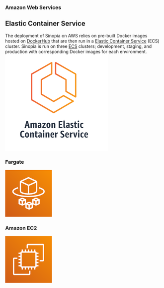 ### Amazon Web Services
## Elastic Container Service
The deployment of Sinopia on AWS relies on pre-built Docker images hosted on
[DockerHub](https://hub.docker.com/) that are then run in a [Elastic Container Service][ECS]
(ECS) cluster. Sinopia is run on three [ECS][ECS] clusters; development, staging, and
production with corresponding Docker images for each environment. ![ECS Logo](../img/ecs.png)


### Fargate

![Fargate](../img/fargate.png)

### Amazon EC2

![EC2 Container](../img/aws-ec2.png)

[ECS]: https://aws.amazon.com/ecs/
